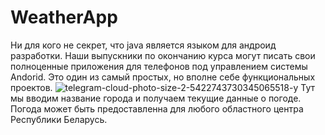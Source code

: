 # WeatherApp
Ни для кого не секрет, что java является языком для андроид разработки. Наши выпускники по окончанию курса могут писать свои полноценные приложения для телефонов под управлением системы Andorid. Это один из самый простых, но вполне себе функциональных проектов.
![telegram-cloud-photo-size-2-5422743730345065518-y](https://user-images.githubusercontent.com/110235713/182206672-aa807fe0-3fb9-402e-9c83-1bfa68031c62.jpg)
Тут мы вводим название города и получаем текущие данные о погоде. Погода может быть предоставленна для любого областного центра Республики Беларусь.
